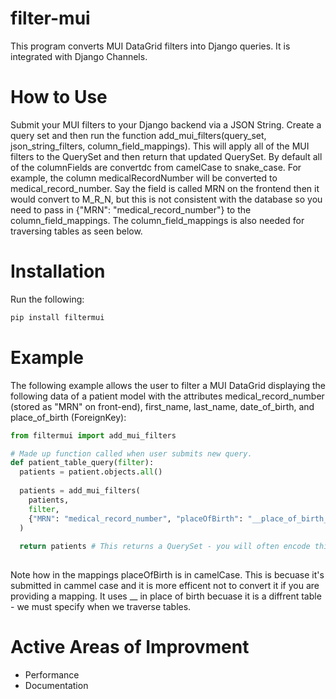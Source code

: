 # filter-mui

This program converts MUI DataGrid filters into Django queries. It is integrated with Django Channels.

# How to Use

Submit your MUI filters to your Django backend via a JSON String. Create a query set and then run the function add_mui_filters(query_set, json_string_filters, column_field_mappings). This will apply all of the MUI filters to the QuerySet and then return that updated QuerySet. By default all of the columnFields are convertdc from camelCase to snake_case. For example, the column medicalRecordNumber will be converted to medical_record_number. Say the field is called MRN on the frontend then it would convert to M_R_N, but this is not consistent with the database so you need to pass in {"MRN": "medical_record_number"} to the column_field_mappings. The column_field_mappings is also needed for traversing tables as seen below.

# Installation

Run the following:

```python
pip install filtermui
```

# Example

The following example allows the user to filter a MUI DataGrid displaying the following data of a patient model with the attributes medical_record_number (stored as "MRN" on front-end), first_name, last_name, date_of_birth, and place_of_birth (ForeignKey):

```python
from filtermui import add_mui_filters

# Made up function called when user submits new query.
def patient_table_query(filter):
  patients = patient.objects.all()
  
  patients = add_mui_filters(
    patients,
    filter,
    {"MRN": "medical_record_number", "placeOfBirth": "__place_of_birth__name"},
  ) 
  
  return patients # This returns a QuerySet - you will often encode this into JSON. 
  
```

Note how in the mappings placeOfBirth is in camelCase. This is becuase it's submitted in cammel case and it is more efficent not to convert it if you are providing a mapping. It uses __ in place of birth becuase it is a diffrent table - we must specify when we traverse tables.

# Active Areas of Improvment

- Performance
- Documentation
